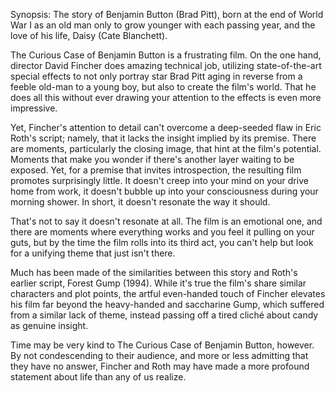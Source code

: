 Synopsis: The story of Benjamin Button (Brad Pitt), born at the end of World War I as an old man only to grow younger with each passing year, and the love of his life, Daisy (Cate Blanchett). 

The Curious Case of Benjamin Button is a frustrating film. On the one hand, director David Fincher does amazing technical job, utilizing state-of-the-art special effects to not only portray star Brad Pitt aging in reverse from a feeble old-man to a young boy, but also to create the film's world. That he does all this without ever drawing your attention to the effects is even more impressive. 

Yet, Fincher's attention to detail can't overcome a deep-seeded flaw in Eric Roth's script; namely, that it lacks the insight implied by its premise. There are moments, particularly the closing image, that hint at the film's potential. Moments that make you wonder if there's another layer waiting to be exposed. Yet, for a premise that invites introspection, the resulting film promotes surprisingly little. It doesn't creep into your mind on your drive home from work, it doesn't bubble up into your consciousness during your morning shower. In short, it doesn't resonate the way it should.

That's not to say it doesn't resonate at all. The film is an emotional one, and there are moments where everything works and you feel it pulling on your guts, but by the time the film rolls into its third act, you can't help but look for a unifying theme that just isn't there.

Much has been made of the similarities between this story and Roth's earlier script, Forest Gump (1994). While it's true the film's share similar characters and plot points, the artful even-handed touch of Fincher elevates his film far beyond the heavy-handed and saccharine Gump, which suffered from a similar lack of theme, instead passing off a tired cliché about candy as genuine insight.

Time may be very kind to The Curious Case of Benjamin Button, however. By not condescending to their audience, and more or less admitting that they have no answer, Fincher and Roth may have made a more profound statement about life than any of us realize.
